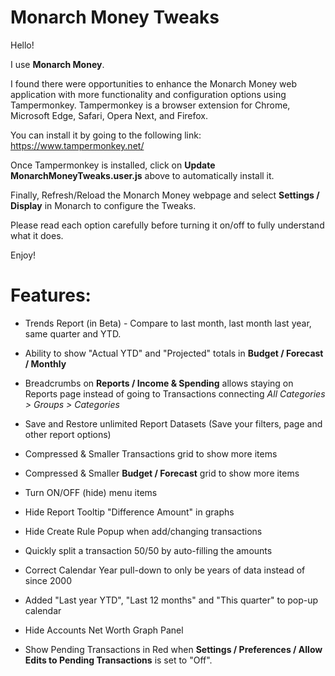 
# Monarch Money Tweaks

Hello!

I use **Monarch Money**.  

I found there were opportunities to enhance the Monarch Money web application with more functionality and configuration options using Tampermonkey.  Tampermonkey is a browser extension for Chrome, Microsoft Edge, Safari, Opera Next, and Firefox.  

You can install it by going to the following link: https://www.tampermonkey.net/

Once Tampermonkey is installed, click on **Update MonarchMoneyTweaks.user.js** above to automatically install it.

Finally, Refresh/Reload the Monarch Money webpage and select **Settings / Display** in Monarch to configure the Tweaks.

Please read each option carefully before turning it on/off to fully understand what it does.

Enjoy!

# Features:

* Trends Report (in Beta) - Compare to last month, last month last  year, same quarter and YTD.

* Ability to show "Actual YTD" and "Projected" totals in **Budget / Forecast / Monthly**

* Breadcrumbs on **Reports / Income & Spending** allows staying on Reports page instead of going to Transactions connecting _All Categories > Groups > Categories_ 

* Save and Restore unlimited Report Datasets (Save your filters, page and other report options)

* Compressed & Smaller Transactions grid to show more items

* Compressed & Smaller **Budget / Forecast** grid to show more items
  
* Turn ON/OFF (hide) menu items

* Hide Report Tooltip "Difference Amount" in graphs

* Hide Create Rule Popup when add/changing transactions

* Quickly split a transaction 50/50 by auto-filling the amounts

* Correct Calendar Year pull-down to only be years of data instead of since 2000

* Added "Last year YTD", "Last 12 months" and "This quarter" to pop-up calendar

* Hide Accounts Net Worth Graph Panel

* Show Pending Transactions in Red when **Settings / Preferences / Allow Edits to Pending Transactions** is set to "Off".

